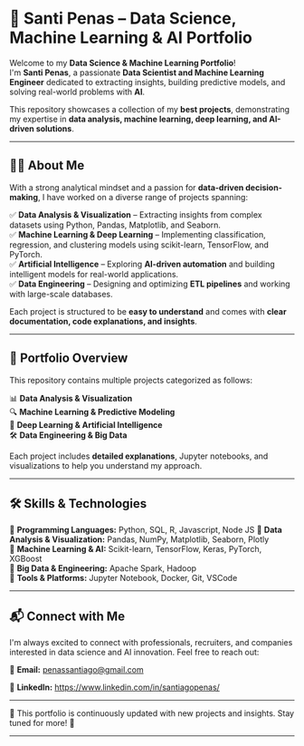 # 🚀 Santi Penas – Data Science, Machine Learning & AI Portfolio

Welcome to my **Data Science & Machine Learning Portfolio**!  
I'm **Santi Penas**, a passionate **Data Scientist and Machine Learning Engineer** dedicated to extracting insights, building predictive models, and solving real-world problems with **AI**.

This repository showcases a collection of my **best projects**, demonstrating my expertise in **data analysis, machine learning, deep learning, and AI-driven solutions**.

---

## 🧑‍💻 About Me

With a strong analytical mindset and a passion for **data-driven decision-making**, I have worked on a diverse range of projects spanning:

✅ **Data Analysis & Visualization** – Extracting insights from complex datasets using Python, Pandas, Matplotlib, and Seaborn.  
✅ **Machine Learning & Deep Learning** – Implementing classification, regression, and clustering models using scikit-learn, TensorFlow, and PyTorch.  
✅ **Artificial Intelligence** – Exploring **AI-driven automation** and building intelligent models for real-world applications.  
✅ **Data Engineering** – Designing and optimizing **ETL pipelines** and working with large-scale databases.  

Each project is structured to be **easy to understand** and comes with **clear documentation, code explanations, and insights**.

---

## 📂 Portfolio Overview

This repository contains multiple projects categorized as follows:

📊 **Data Analysis & Visualization**  
🔍 **Machine Learning & Predictive Modeling**  
🤖 **Deep Learning & Artificial Intelligence**  
🛠 **Data Engineering & Big Data**  

Each project includes **detailed explanations**, Jupyter notebooks, and visualizations to help you understand my approach.

---

## 🛠 Skills & Technologies

🔹 **Programming Languages:** Python, SQL, R, Javascript, Node JS
🔹 **Data Analysis & Visualization:** Pandas, NumPy, Matplotlib, Seaborn, Plotly  
🔹 **Machine Learning & AI:** Scikit-learn, TensorFlow, Keras, PyTorch, XGBoost  
🔹 **Big Data & Engineering:** Apache Spark, Hadoop  
🔹 **Tools & Platforms:** Jupyter Notebook, Docker, Git, VSCode  

---

## 📬 Connect with Me

I'm always excited to connect with professionals, recruiters, and companies interested in data science and AI innovation. Feel free to reach out:

📧 **Email:** penassantiago@gmail.com

💼 **LinkedIn:** https://www.linkedin.com/in/santiagopenas/

---

🔹 This portfolio is continuously updated with new projects and insights. Stay tuned for more! 🚀

---

